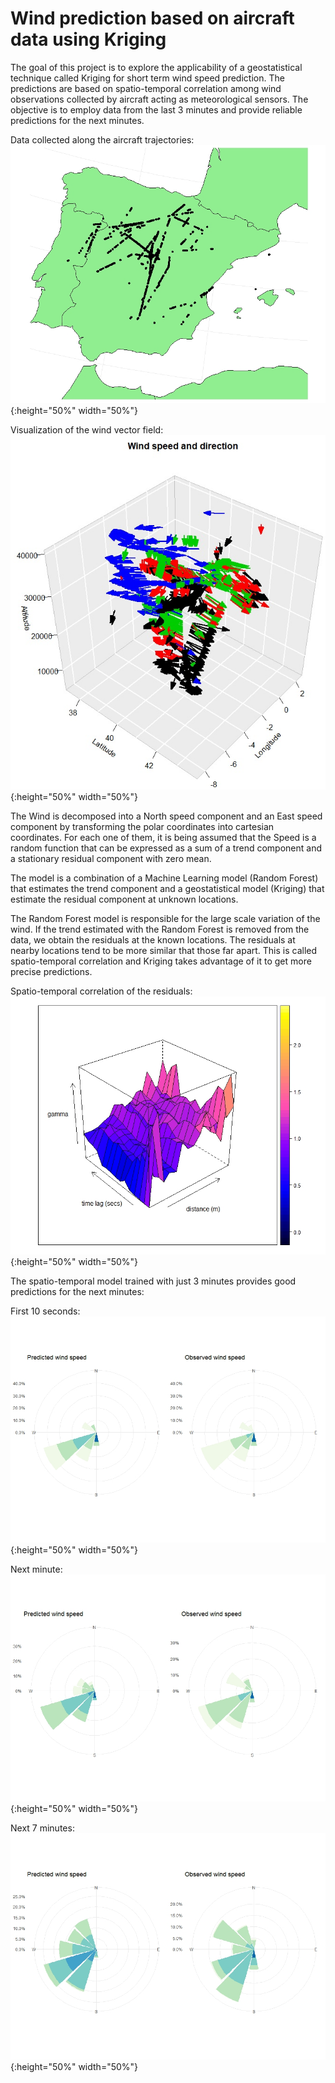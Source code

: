# Wind prediction based on aircraft data using Kriging

The goal of this project is to explore the applicability of a geostatistical
technique called Kriging for short term wind speed prediction. The predictions are based on spatio-temporal correlation among wind observations
collected by aircraft acting as meteorological sensors. The objective is to
employ data from the last 3 minutes and provide reliable predictions for the
next minutes.

Data collected along the aircraft trajectories:
![](https://github.com/DanielLapido/Kriging_Wind_Speed/blob/main/Figures/datapoints.jpeg){:height="50%" width="50%"}

Visualization of the wind vector field:
![](https://github.com/DanielLapido/Kriging_Wind_Speed/blob/main/Figures/arrows.jpg){:height="50%" width="50%"}

The Wind is decomposed into a North speed component and an East speed component by transforming the polar coordinates into cartesian coordinates.
For each one of them, it is being assumed that the Speed is a random function that can be expressed as a sum of a trend component and a stationary residual component with zero mean.

The model is a combination of a Machine Learning model (Random Forest) that estimates the trend component and a geostatistical model (Kriging) that estimate the residual component at unknown locations.

The Random Forest model is responsible for the large scale variation of the wind. If the trend estimated with the Random Forest is removed from the data, we obtain the residuals at the known locations. The residuals at nearby locations tend to be more similar that those far apart. This is called spatio-temporal correlation and Kriging takes advantage of it to get more precise predictions.

Spatio-temporal correlation of the residuals:
![](https://github.com/DanielLapido/Kriging_Wind_Speed/blob/main/Figures/north_variogram.jpeg){:height="50%" width="50%"}


The spatio-temporal model trained with just 3 minutes provides good predictions for the next minutes:

First 10 seconds:
![](https://github.com/DanielLapido/Kriging_Wind_Speed/blob/main/Figures/presentation_rfwindrose10.jpeg){:height="50%" width="50%"}

Next minute:
![](https://github.com/DanielLapido/Kriging_Wind_Speed/blob/main/Figures/rf_1mrose.jpeg){:height="50%" width="50%"}

Next 7 minutes:
![](https://github.com/DanielLapido/Kriging_Wind_Speed/blob/main/Figures/rf5mrose.jpeg){:height="50%" width="50%"}
